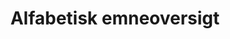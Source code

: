 ---
layout: emneord-archive
title: Alfabetisk emneoversigt
collection: emneord
permalink: /emneord/
author_profile: false
classes: emneord-archive
---